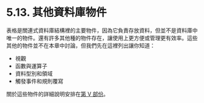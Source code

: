 # 5.13. 其他資料庫物件

表格是關連式資料庫結構裡的主要物件，因為它負責存放資料，但並不是資料庫中唯一的物件。還有許多其他種的物件存在，讓使用上更方便或管理更有效率。這些其他的物件並不在本章中討論，但我們先在這裡列出讓你知道：

* 視觀
* 函數與運算子
* 資料型別和領域
* 觸發事件和規則覆寫

關於這些物件的詳細說明安排在[第 V 部份](../../server-programming/)。
